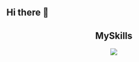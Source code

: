 ## Hi there 👋
 <H2 align="center">MySkills</H2> 
<p align="center">
  <a align="center" href="https://skillicons.dev">
    <img src="https://skillicons.dev/icons?i=html,css,react,javascript,nextjs,nodejs,mysql,mongodb" />
  </a>
</p>

